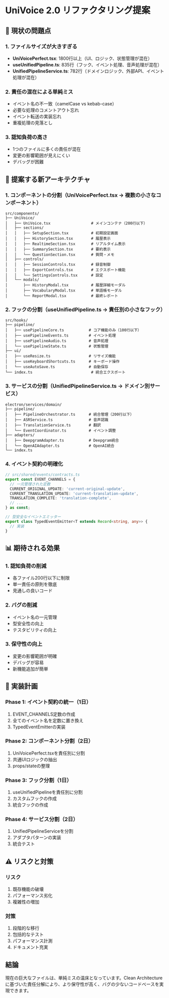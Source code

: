 # UniVoice 2.0 リファクタリング提案

## 🔴 現状の問題点

### 1. ファイルサイズが大きすぎる
- **UniVoicePerfect.tsx**: 1800行以上（UI、ロジック、状態管理が混在）
- **useUnifiedPipeline.ts**: 835行（フック、イベント処理、音声処理が混在）
- **UnifiedPipelineService.ts**: 782行（ドメインロジック、外部API、イベント処理が混在）

### 2. 責任の混在による単純ミス
- イベント名の不一致（camelCase vs kebab-case）
- 必要な処理のコメントアウト忘れ
- イベント転送の実装忘れ
- 重複処理の見落とし

### 3. 認知負荷の高さ
- 1つのファイルに多くの責任が混在
- 変更の影響範囲が見えにくい
- デバッグが困難

## 🎯 提案する新アーキテクチャ

### 1. コンポーネントの分割（UniVoicePerfect.tsx → 複数の小さなコンポーネント）

```
src/components/
├── UniVoice/
│   ├── UniVoice.tsx                  # メインコンテナ（200行以下）
│   ├── sections/
│   │   ├── SetupSection.tsx          # 初期設定画面
│   │   ├── HistorySection.tsx        # 履歴表示
│   │   ├── RealtimeSection.tsx       # リアルタイム表示
│   │   ├── SummarySection.tsx        # 要約表示
│   │   └── QuestionSection.tsx       # 質問・メモ
│   ├── controls/
│   │   ├── SessionControls.tsx       # 録音制御
│   │   ├── ExportControls.tsx        # エクスポート機能
│   │   └── SettingsControls.tsx      # 設定
│   └── modals/
│       ├── HistoryModal.tsx          # 履歴詳細モーダル
│       ├── VocabularyModal.tsx       # 単語帳モーダル
│       └── ReportModal.tsx           # 最終レポート
```

### 2. フックの分割（useUnifiedPipeline.ts → 責任別の小さなフック）

```
src/hooks/
├── pipeline/
│   ├── usePipelineCore.ts           # コア機能のみ（100行以下）
│   ├── usePipelineEvents.ts         # イベント処理
│   ├── usePipelineAudio.ts          # 音声処理
│   └── usePipelineState.ts          # 状態管理
├── ui/
│   ├── useResize.ts                 # リサイズ機能
│   ├── useKeyboardShortcuts.ts      # キーボード操作
│   └── useAutoSave.ts               # 自動保存
└── index.ts                          # 統合エクスポート
```

### 3. サービスの分割（UnifiedPipelineService.ts → ドメイン別サービス）

```
electron/services/domain/
├── pipeline/
│   ├── PipelineOrchestrator.ts      # 統合管理（200行以下）
│   ├── ASRService.ts                # 音声認識
│   ├── TranslationService.ts        # 翻訳
│   └── EventCoordinator.ts          # イベント調整
├── adapters/
│   ├── DeepgramAdapter.ts           # Deepgram統合
│   └── OpenAIAdapter.ts             # OpenAI統合
└── index.ts
```

### 4. イベント契約の明確化

```typescript
// src/shared/events/contracts.ts
export const EVENT_CHANNELS = {
  // 一元管理された定数
  CURRENT_ORIGINAL_UPDATE: 'current-original-update',
  CURRENT_TRANSLATION_UPDATE: 'current-translation-update',
  TRANSLATION_COMPLETE: 'translation-complete',
  // ...
} as const;

// 型安全なイベントエミッター
export class TypedEventEmitter<T extends Record<string, any>> {
  // 実装
}
```

## 📊 期待される効果

### 1. 認知負荷の削減
- 各ファイル200行以下に制限
- 単一責任の原則を徹底
- 見通しの良いコード

### 2. バグの削減
- イベント名の一元管理
- 型安全性の向上
- テスタビリティの向上

### 3. 保守性の向上
- 変更の影響範囲が明確
- デバッグが容易
- 新機能追加が簡単

## 🚀 実装計画

### Phase 1: イベント契約の統一（1日）
1. EVENT_CHANNELS定数の作成
2. 全てのイベント名を定数に置き換え
3. TypedEventEmitterの実装

### Phase 2: コンポーネント分割（2日）
1. UniVoicePerfect.tsxを責任別に分割
2. 共通UIロジックの抽出
3. props/stateの整理

### Phase 3: フック分割（1日）
1. useUnifiedPipelineを責任別に分割
2. カスタムフックの作成
3. 統合フックの作成

### Phase 4: サービス分割（2日）
1. UnifiedPipelineServiceを分割
2. アダプタパターンの実装
3. 統合テスト

## ⚠️ リスクと対策

### リスク
1. 既存機能の破壊
2. パフォーマンス劣化
3. 複雑性の増加

### 対策
1. 段階的な移行
2. 包括的なテスト
3. パフォーマンス計測
4. ドキュメント充実

## 結論

現在の巨大なファイルは、単純ミスの温床となっています。Clean Architectureに基づいた責任分解により、より保守性が高く、バグの少ないコードベースを実現できます。